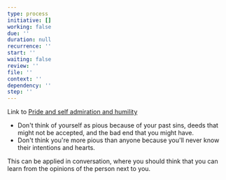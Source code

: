 ```yaml
---
type: process
initiative: []
working: false
due: ''
duration: null
recurrence: ''
start: ''
waiting: false
review: ''
file: ''
context: ''
dependency: ''
step: ''
---
```


Link to [Pride and self admiration and humility](Initiatives/bad%20traits/Pride%20and%20self%20admiration%20and%20humility.md)

* Don't think of yourself as pious because of your past sins, deeds that might not be accepted, and the bad end that you might have.
* Don't think you're more pious than anyone because you'll never know their intentions and hearts.

This can be applied in conversation, where you should think that you can learn from the opinions of the person next to you.